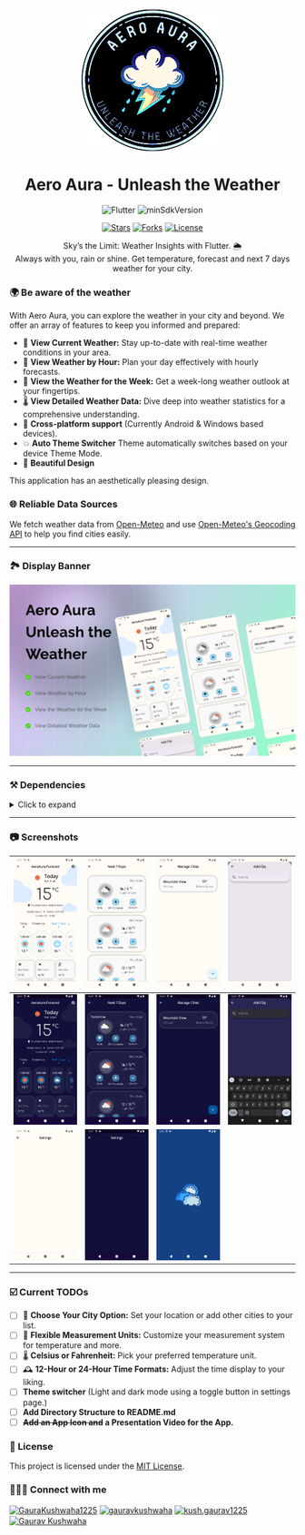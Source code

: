 <div align="center">
   <img width="250" height="250" src="assets/images/circular_banner.png"/>
   <h1>Aero Aura - Unleash the Weather</h1>
</div>
<div align="center">

![Flutter](https://img.shields.io/badge/Platform-Flutter-blue)
![minSdkVersion](https://img.shields.io/badge/minSdkVersion-16-green.svg)

<p align='center'>
 <p align='center'>
    <a href='https://github.com/Gaurav-Kushwaha-1225/AeroAura/stargazers'><img alt='Stars' src='https://img.shields.io/github/stars/Gaurav-Kushwaha-1225/AeroAura?color=abc0d3'/></a>
    <a href='https://github.com/Gaurav-Kushwaha-1225/AeroAura/forks'><img alt='Forks' src='https://img.shields.io/github/forks/Gaurav-Kushwaha-1225/AeroAura?color=abc0d3'/></a>
    <a href='https://github.com/Gaurav-Kushwaha-1225/AeroAura/blob/master/LICENSE'><img alt='License' src='https://img.shields.io/github/license/Gaurav-Kushwaha-1225/AeroAura?color=abc0d3'/></a>
 </p>
</p>
</div>

<p align='center'> Sky’s the Limit: Weather Insights with Flutter. 🌦️<br> Always with you, rain or shine. Get temperature, forecast and next 7 days weather for your city. </p>

### 🌍 Be aware of the weather

With Aero Aura, you can explore the weather in your city and beyond. We offer an array of features to keep you informed and prepared:

- 🌟 **View Current Weather:** Stay up-to-date with real-time weather conditions in your area.
- 🌅 **View Weather by Hour:** Plan your day effectively with hourly forecasts.
- 📆 **View the Weather for the Week:** Get a week-long weather outlook at your fingertips.
- 🌡️ **View Detailed Weather Data:** Dive deep into weather statistics for a comprehensive understanding.
- 📲 **Cross-platform support** (Currently Android & Windows based devices).
- 💥 **Auto Theme Switcher** Theme automatically switches based on your device Theme Mode.
- 🎨 **Beautiful Design**

This application has an aesthetically pleasing design.

### 🌐 Reliable Data Sources

We fetch weather data from [Open-Meteo](https://open-meteo.com/en/docs) and use [Open-Meteo's Geocoding API](https://open-meteo.com/en/docs/geocoding-api) to help you find cities easily.

---

### 🏞️ Display Banner

<div align="center">
  <img src="assets/images/Figma Community.png" width="800"/>
</div>

---

### ⚒️ Dependencies

<details>
     <summary> Click to expand </summary>
     
* [http](https://pub.dev/packages/http)
* [geolocator](https://pub.dev/packages/geolocator)
* [geocoding](https://pub.dev/packages/geocoding)
* [intl](https://pub.dev/packages/intl)
* [go_router](https://pub.dev/packages/go_router)
* [page_transition](https://pub.dev/packages/page_transition)
     
</details>

---

### 📷 Screenshots

| <img src="assets/images/dashboard.png"/>      | <img src="assets/images/nextweek.png"/>      | <img src="assets/images/addcity.png"/>      | <img src="assets/images/searchcity.png"/>      |
| --------------------------------------------- | -------------------------------------------- | ------------------------------------------- | ---------------------------------------------- |
| <img src="assets/images/dashboard_dark.png"/> | <img src="assets/images/nextweek_dark.png"/> | <img src="assets/images/addcity_dark.png"/> | <img src="assets/images/searchcity_dark.png"/> |
| <img src="assets/images/setting.png"/>        | <img src="assets/images/setting_dark.png"/>  | <img src="assets/images/splash.png"/>       |

---

### ☑️ Current TODOs

- [ ] 🌆 **Choose Your City Option:** Set your location or add other cities to your list.
- [ ] 🧮 **Flexible Measurement Units:** Customize your measurement system for temperature and more.
- [ ] 🌡️ **Celsius or Fahrenheit:** Pick your preferred temperature unit.
- [ ] 🕰️ **12-Hour or 24-Hour Time Formats:** Adjust the time display to your liking.
- [ ] **Theme switcher** (Light and dark mode using a toggle button in settings page.)
- [ ] **Add Directory Structure to README.md**
- [ ] **~~Add an App Icon and~~ a Presentation Video for the App.**

### 📃 License

This project is licensed under the [MIT License](./LICENSE).

### 👨🏻‍💻 Connect with me

<p align="left">
   
<a href="https://twitter.com/GauravKush1225" target="blank"><img align="center" src="https://raw.githubusercontent.com/rahuldkjain/github-profile-readme-generator/master/src/images/icons/Social/twitter.svg" alt="GauraKushwaha1225" height="30" width="40" /></a>
<a href="https://www.linkedin.com/in/gaurav-kushwaha-330a39251/" target="blank"><img align="center" src="https://raw.githubusercontent.com/rahuldkjain/github-profile-readme-generator/master/src/images/icons/Social/linked-in-alt.svg" alt="gauravkushwaha" height="30" width="40" /></a>
<a href="https://www.instagram.com/kush.gaurav12/" target="blank"><img align="center" src="https://raw.githubusercontent.com/rahuldkjain/github-profile-readme-generator/master/src/images/icons/Social/instagram.svg" alt="kush.gaurav1225" height="30" width="40" /></a>
<a href="https://www.youtube.com/@gauravkushwaha7207" target="blank"><img align="center" src="https://raw.githubusercontent.com/rahuldkjain/github-profile-readme-generator/master/src/images/icons/Social/youtube.svg" alt="Gaurav Kushwaha" height="30" width="40" /></a>

</p>
